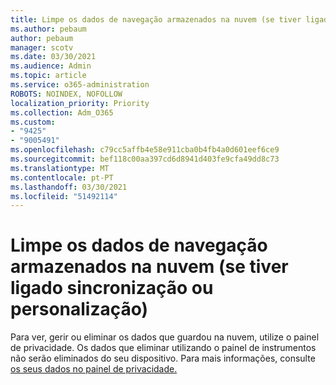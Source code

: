 ```yaml
---
title: Limpe os dados de navegação armazenados na nuvem (se tiver ligado sincronização ou personalização)
ms.author: pebaum
author: pebaum
manager: scotv
ms.date: 03/30/2021
ms.audience: Admin
ms.topic: article
ms.service: o365-administration
ROBOTS: NOINDEX, NOFOLLOW
localization_priority: Priority
ms.collection: Adm_O365
ms.custom:
- "9425"
- "9005491"
ms.openlocfilehash: c79cc5affb4e58e911cba0b4fb4a0d601eef6ce9
ms.sourcegitcommit: bef118c00aa397cd6d8941d403fe9cfa49dd8c73
ms.translationtype: MT
ms.contentlocale: pt-PT
ms.lasthandoff: 03/30/2021
ms.locfileid: "51492114"
---
```

# <a name="clear-the-browsing-data-stored-in-the-cloud-if-youve-turned-on-sync-or-personalization"></a>Limpe os dados de navegação armazenados na nuvem (se tiver ligado sincronização ou personalização)

Para ver, gerir ou eliminar os dados que guardou na nuvem, utilize o painel de privacidade. Os dados que eliminar utilizando o painel de instrumentos não serão eliminados do seu dispositivo. Para mais informações, consulte [os seus dados no painel de privacidade.](https://support.microsoft.com/windows/view-your-data-on-the-privacy-dashboard-03d3e27f-1981-5ff4-ba1c-d6b1031ae433)